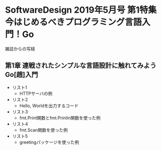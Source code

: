 # SoftwareDesign 2019年5月号 第1特集 今はじめるべきプログラミング言語入門！Go

雑誌からの写経

## 第1章 連戦されたシンプルな言語設計に触れてみようGo[趙]入門

* リスト1
  * HTTPサーバの例
* リスト2
  * Hello, Worldを出力するコード
* リスト3
  * fmt.Print関数とfmt.Println関数を使った例
* リスト4
  * fmt.Scan関数を使った例
* リスト5
  * greetingパッケージを使った例